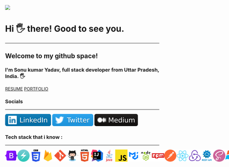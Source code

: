 <img src="https://camo.githubusercontent.com/417e6e178a69cc045c656d083ba983a59303f099087090269c01cacc6741ef29/68747470733a2f2f7170682e66732e71756f726163646e2e6e65742f6d61696e2d71696d672d6661376234626463336232663733653734396535633263363436643461653133" al="code gif">

<h1>Hi 🖐️ there! Good to see you. </h1>
<hr>
<h2>Welcome to my github space!</h2>
<h3>I'm Sonu kumar Yadav, full stack developer from Uttar Pradesh, India. 🖐️</h3>

<a href="https://drive.google.com/file/d/1rNt7Y5VTeFUusZLMg9hOUQGh_wYduH79/view?usp=share_link">RESUME</a>
<a href="https://sonukr.in/">PORTFOLIO</a>

<h3>Socials</h3>
<hr>
<a href="https://www.linkedin.com/in/sonu-kumar-yadav-0a609b180/"><img src="./assets/linked in.svg"></a>
<a href="https://twitter.com/SonuKr52616462"><img src="./assets/twitter.svg"></a>
<a href="https://medium.com/@sonukryadav56"><img src="./assets/medium icon.svg"></a>

<h3>Tech stack that i know : </h3>
<hr>
<div style="display:flex;">
<img style="width="50px"; height="40px" src="./assets/techstack/bootstarp.png" alt="tech stack">
<img style="width="50px"; height="40px" id="img1" src="./assets/techstack/chakraui.png" alt="tech stack">
<img style="width="50px"; height="40px" id="img1" src="./assets/techstack/css.png" alt="tech stack">
<img style="width="50px"; height="40px" id="img1" src="./assets/techstack/firebase.png" alt="tech stack">
<img style="width="50px"; height="40px" id="img1" src="./assets/techstack/git.png" alt="tech stack">
<img style="width="50px"; height="40px" id="img1" src="./assets/techstack/github.png" alt="tech stack">
<img style="width="50px"; height="40px" id="img1" src="./assets/techstack/html.png" alt="tech stack">
<img style="width="50px"; height="40px" id="img1" src="./assets/techstack/intelij.png" alt="tech stack">
<img style="width="50px"; height="40px" id="img1" src="./assets/techstack/java.png" alt="tech stack">
<img style="width="50px"; height="40px" id="img1" src="./assets/techstack/javascript.png" alt="tech stack">
<img style="width="50px"; height="40px" id="img1" src="./assets/techstack/material ui.png" alt="tech stack">
<img style="width="50px"; height="40px" id="img1" src="./assets/techstack/nodejs.png" alt="tech stack">
<img style="width="50px"; height="40px" id="img1" src="./assets/techstack/npm'.png" alt="tech stack">
<img style="width="50px"; height="40px" id="img1" src="./assets/techstack/postman.png" alt="tech stack">
<img style="width="50px"; height="40px" id="img1" src="./assets/techstack/react.png" alt="tech stack">
<img style="width="50px"; height="40px" id="img1" src="./assets/techstack/redux.png" alt="tech stack">
<img style="width="50px"; height="40px" id="img1" src="./assets/techstack/restapi.png" alt="tech stack">
<img style="width="50px"; height="40px" id="img1" src="./assets/techstack/sass.png" alt="tech stack">
<img style="width="50px"; height="40px" id="img1" src="./assets/techstack/windows.png" alt="tech stack">
</div>
